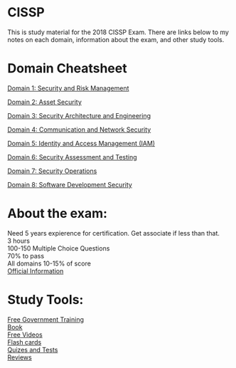 # CISSP
This is study material for the 2018 CISSP Exam.  There are links below to my 
notes on each domain, information about the exam, and other study tools.

# Domain Cheatsheet
[Domain 1: Security and Risk Management](URL_to_wiki)

[Domain 2: Asset Security](URL_to_wiki)

[Domain 3: Security Architecture and Engineering](URL_to_wiki)

[Domain 4: Communication and Network Security](URL_to_wiki)

[Domain 5: Identity and Access Management (IAM)](URL_to_wiki)

[Domain 6: Security Assessment and Testing](URL_to_wiki)

[Domain 7: Security Operations](URL_to_wiki)

[Domain 8: Software Development Security](URL_to_wiki)


# About the exam:
Need 5 years expierence for certification.  Get associate if less than that.<br />
3 hours <br />
100-150 Multiple Choice Questions <br />
70% to pass <br />
All domains 10-15% of score <br />
[Official Information](https://www.isc2.org/Certifications/-/media/CC72396FD9F34D3AAF073BF2AADB185C.ashx)

# Study Tools:
[Free Government Training](URL_to_wiki) <br />
[Book](URL_to_wiki) <br />
[Free Videos](URL_to_wiki) <br />
[Flash cards](URL_to_wiki) <br />
[Quizes and Tests](URL_to_wiki) <br />
[Reviews](URL_to_wiki) <br />

